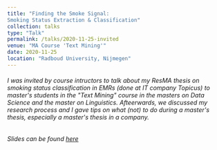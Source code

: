 ```yaml
---
title: "Finding the Smoke Signal:
Smoking Status Extraction & Classification"
collection: talks
type: "Talk"
permalink: /talks/2020-11-25-invited
venue: "MA Course 'Text Mining'"
date: 2020-11-25
location: "Radboud University, Nijmegen"
---
```


###### I was invited by course intructors to talk about my ResMA thesis on smoking status classification in EMRs (done at IT company Topicus) to master's students in the "Text Mining" course in the masters on Data Science and the master on Linguistics. Afteerwards, we discussed my research process and I gave tips on what (not) to do during a master's thesis, especially a master's thesis in a company. 

###### Slides can be found [here](slides_invited.pdf)

